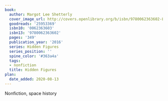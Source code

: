 ```yaml
---
book:
  author: Margot Lee Shetterly
  cover_image_url: http://covers.openlibrary.org/b/isbn/9780062363602-L.jpg
  goodreads: '25953369'
  isbn10: '0062363603'
  isbn13: '9780062363602'
  pages: '349'
  publication_year: '2016'
  series: Hidden Figures
  series_position: ''
  spine_color: '#363a4a'
  tags:
  - nonfiction
  title: Hidden Figures
plan:
  date_added: 2020-08-13
---
```


Nonfiction, space history
